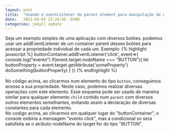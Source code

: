 ```yaml
---
layout: post
title:  "Usando o eventListener do parent element para manipulação de uma child "
date:   2021-04-03 23:24:45 -0300
categories: jekyll update
---
```


Seja um exemplo simples de uma aplicação com diversos botões. podemos usar um addEventListener de um container parent desses botões para acessar a propriedade individual de cada um. Exemplo:
{% highlight javascript %}
buttonContainer.addEventListener('click', event=>{
    console.log("evento")
    if(event.target.nodeName === "BUTTON"){
        let buttonProperty  = event.target.getAttribute('someProperty') 
         doSomething(buttonProperty)
    }
})
{% endhighlight %}<br /><br />
No código acima, ao clicarmos num elemento do tipo `button`,  conseguimos acesso a sua propriedade. Neste caso, podemos realizar diversas operações com este elemento.
Esse esquema pode ser usado de maneira similar para qualquer elemento `child` contido num `parent` com diversos outros elementos semelhantes, evitando assim a declaração de diversas constantes para cada elemento.<br/>
No codigo acima,  ao clicarmos em qualquer lugar do "buttonContainer", o console exibiria a mensagem "evento click", mas a condicional so sera satisfeita se o atributo nodeName do target for do tipo "BUTTON".
